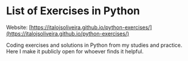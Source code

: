 # List of Exercises in Python

Website: [https://italojsoliveira.github.io/python-exercises/](https://italojsoliveira.github.io/python-exercises/)

Coding exercises and solutions in Python from my studies and practice. Here I make it publicly open for whoever finds it helpful.
